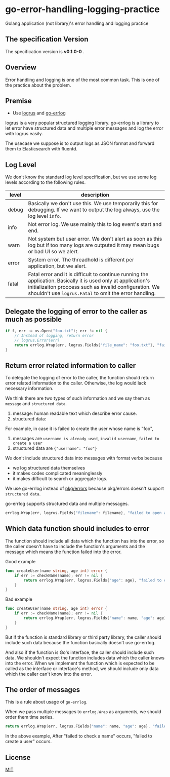 # go-error-handling-logging-practice

Golang application (not library)'s error handling and logging practice

## The specification Version

The specification version is **v0.1.0-0** .

## Overview

Error handling and logging is one of the most common task.
This is one of the practice about the problem.

## Premise

* Use [logrus](https://github.com/sirupsen/logrus) and [go-errlog](https://github.com/suzuki-shunsuke/go-errlog)

logrus is a very popular structured logging library.
go-errlog is a library to let error have structured data and multiple error messages and log the error with logrus easily.

The usecase we suppose is to output logs as JSON format and forward them to Elasticsearch with fluentd.

## Log Level

We don't know the standard log level specification, but we use some log levels according to the following rules.

level | description
--- | ---
debug | Basically we don't use this. We use temporarily this for debugging. If we want to output the log always, use the log level `info`.
info | Not error log. We use mainly this to log event's start and end.
warn | Not system but user error. We don't alert as soon as this log but if too many logs are outputed it may mean bugs or bad UI so we alert.
error | System error. The threadhold is different per application, but we alert.
fatal | Fatal error and it is difficult to continue running the application. Basically it is used only at application's initializaiton proccess such as invalid configuration. We shouldn't use `logrus.Fatal` to omit the error handling.

## Delegate the logging of error to the caller as much as possible

```go
if f, err := os.Open("foo.txt"); err != nil {
	// Instead of logging, return error
	// logrus.Error(err)
	return errlog.Wrap(err, logrus.Fields{"file_name": "foo.txt"}, "failed to open a file")
}
```

## Return error related information to caller

To delegate the logging of error to the caller, the function should return error related information to the caller.
Otherwise, the log would lack necessary information.

We think there are two types of such information and we say them as `message` and `structured data`.

1. message: human readable text which describe error cause.
2. structured data:

For example, in case it is failed to create the user whose name is "foo",

1. messages are `username is already used`, `invalid username`, `failed to create a user`
2. structured data are `{"username": "foo"}`

We don't include structured data into messages with format verbs because

* we log structured data themselves
* it makes codes complicated meaninglessly 
* it makes difficult to search or aggregate logs.

We use go-errlog instead of [pkg/errors](https://github.com/pkg/errors) because pkg/errors doesn't support `structured data`.

go-errlog supports structured data and multiple messages.

```go
errlog.Wrap(err, logrus.Fields{"filename": filename}, "failed to open a file", "failed to create a user")
```

## Which data function should includes to error

The function should include all data which the function has into the error, so the caller doesn't have to include the function's arguments and the message which means the function failed into the error.

Good example

```go
func createUser(name string, age int) error {
	if err := checkName(name); err != nil {
		return errlog.Wrap(err, logrus.Fields{"age": age}, "failed to create a user")
	}
}
```

Bad example

```go
func createUser(name string, age int) error {
	if err := checkName(name); err != nil {
		return errlog.Wrap(err, logrus.Fields{"name": name, "age": age}, "failed to check a name", "failed to create a user")
	}
}
```

But if the function is standard library or third party library, the caller should include such data
because the function basically doesn't use go-errlog.

And also if the function is Go's interface, the caller should include such data.
We shouldn't expect the function includes data which the caller knows into the error.
When we implement the function which is expected to be called as the interface or interface's method, we should include only data which the caller can't know into the error.

## The order of messages

This is a rule about usage of `go-errlog`.

When we pass multiple messages to `errlog.Wrap` as arguments, we should order them time series.

```go
return errlog.Wrap(err, logrus.Fields{"name": name, "age": age}, "failed to check a name", "failed to create a user")
```

In the above example, After "failed to check a name" occurs, "failed to create a user" occurs.

## License

[MIT](LICENSE)
